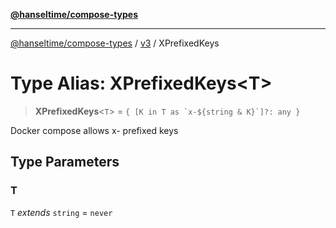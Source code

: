 [**@hanseltime/compose-types**](../../../../README.md)

***

[@hanseltime/compose-types](../../../../README.md) / [v3](../README.md) / XPrefixedKeys

# Type Alias: XPrefixedKeys\<T\>

> **XPrefixedKeys**\<`T`\> = `` { [K in T as `x-${string & K}`]?: any } ``

Docker compose allows x- prefixed keys

## Type Parameters

### T

`T` *extends* `string` = `never`
